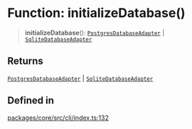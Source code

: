 # Function: initializeDatabase()

> **initializeDatabase**(): [`PostgresDatabaseAdapter`](../classes/PostgresDatabaseAdapter.md) \| [`SqliteDatabaseAdapter`](../classes/SqliteDatabaseAdapter.md)

## Returns

[`PostgresDatabaseAdapter`](../classes/PostgresDatabaseAdapter.md) \| [`SqliteDatabaseAdapter`](../classes/SqliteDatabaseAdapter.md)

## Defined in

[packages/core/src/cli/index.ts:132](https://github.com/ai16z/eliza/blob/d30d0a6e4929f1f9ad2fee78a425cc005922c069/packages/core/src/cli/index.ts#L132)
